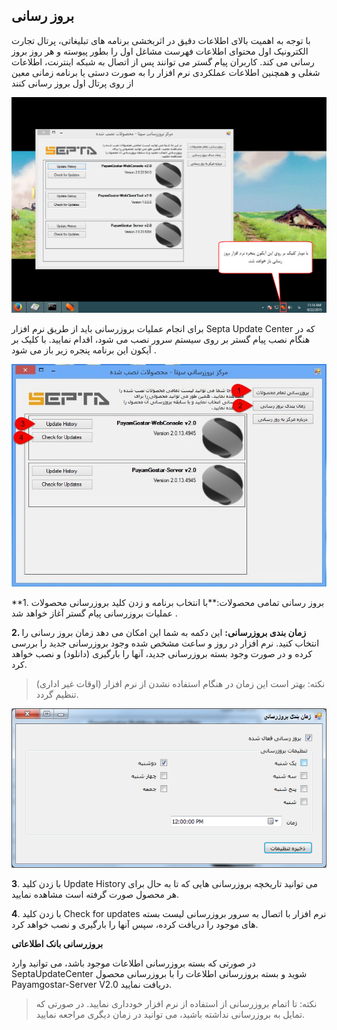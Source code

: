 ﻿## بروز رسانی

با توجه به اهمیت بالای اطلاعات دقیق در اثربخشی برنامه های تبلیغاتی، پرتال تجارت الکترونیک اول محتوای اطلاعات فهرست مشاغل اول را بطور پیوسته و هر روز بروز رسانی می کند. کاربران پیام گستر می توانند پس از اتصال به شبکه اینترنت، اطلاعات شغلی و همچنین اطلاعات عملکردی نرم افزار را به صورت دستی یا برنامه زمانی معین از روی پرتال اول بروز رسانی کنند 

![](Update3.png)

برای انجام عملیات بروزرسانی باید از طریق نرم افزار Septa Update Center که در هنگام نصب پیام گستر بر روی سیستم سرور نصب می شود، اقدام نمایید. با کلیک بر آیکون این برنامه پنجره زیر باز می شود .

![](Update2.jpg)

**1. بروز رسانی تمامی محصولات:**با انتخاب برنامه و زدن کلید بروزرسانی محصولات عملیات بروزرسانی پیام گستر آغاز خواهد شد .


**2. زمان بندی بروزرسانی:** این دکمه به شما این  امکان می دهد زمان بروز رسانی را انتخاب کنید. نرم افزار در روز و ساعت مشخص شده وجود بروزرسانی جدید را بررسی کرده و در صورت وجود بسته بروزرسانی جدید، آنها را بارگیری (دانلود) و نصب خواهد کرد.

> نکته: بهتر است این زمان در هنگام استفاده نشدن از نرم افزار (اوقات غیر اداری) تنظیم گردد.


![](Update1.png)

**3**. با زدن کلید  Update History می توانید تاریخچه بروزرسانی هایی که تا به حال برای هر محصول صورت گرفته است مشاهده نمایید.

**4**. با زدن کلید Check for updates نرم افزار با اتصال به سرور بروزرسانی لیست بسته های موجود را دریافت کرده، سپس آنها را بارگیری و نصب خواهد کرد.

 **بروزرسانی بانک اطلاعاتی**

در صورتی که بسته بروزرسانی اطلاعات موجود باشد، می توانید وارد SeptaUpdateCenter شوید و بسته بروزرسانی اطلاعات را با بروزرسانی محصول Payamgostar-Server V2.0  دریافت نمایید.

> نکته: تا اتمام بروزرسانی از استفاده از نرم افزار خودداری نمایید. در صورتی که تمایل به بروزرسانی نداشته باشید، می توانید در زمان دیگری مراجعه نمایید.

